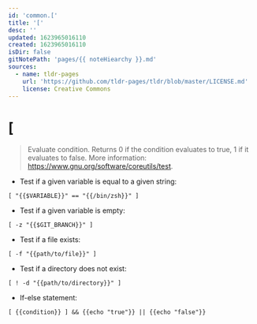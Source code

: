 ```yaml
---
id: 'common.['
title: '['
desc: ''
updated: 1623965016110
created: 1623965016110
isDir: false
gitNotePath: 'pages/{{ noteHiearchy }}.md'
sources:
  - name: tldr-pages
    url: 'https://github.com/tldr-pages/tldr/blob/master/LICENSE.md'
    license: Creative Commons
---
```

# \[

> Evaluate condition.
> Returns 0 if the condition evaluates to true, 1 if it evaluates to false.
> More information: <https://www.gnu.org/software/coreutils/test>.

- Test if a given variable is equal to a given string:

`[ "{{$VARIABLE}}" == "{{/bin/zsh}}" ]`

- Test if a given variable is empty:

`[ -z "{{$GIT_BRANCH}}" ]`

- Test if a file exists:

`[ -f "{{path/to/file}}" ]`

- Test if a directory does not exist:

`[ ! -d "{{path/to/directory}}" ]`

- If-else statement:

`[ {{condition}} ] && {{echo "true"}} || {{echo "false"}}`

